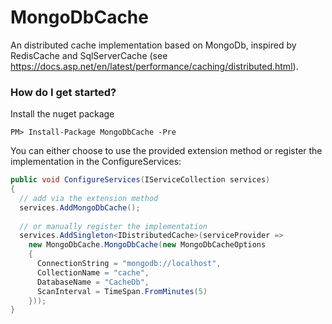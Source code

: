 # MongoDbCache
An distributed cache implementation based on MongoDb, inspired by RedisCache and SqlServerCache (see https://docs.asp.net/en/latest/performance/caching/distributed.html).

### How do I get started?

Install the nuget package

    PM> Install-Package MongoDbCache -Pre

You can either choose to use the provided extension method or register the implementation in the ConfigureServices:

```csharp
public void ConfigureServices(IServiceCollection services)
{
  // add via the extension method
  services.AddMongoDbCache();
  
  // or manually register the implementation
  services.AddSingleton<IDistributedCache>(serviceProvider =>
    new MongoDbCache.MongoDbCache(new MongoDbCacheOptions
    {
      ConnectionString = "mongodb://localhost",
      CollectionName = "cache",
      DatabaseName = "CacheDb",
      ScanInterval = TimeSpan.FromMinutes(5)
    }));
}
```
